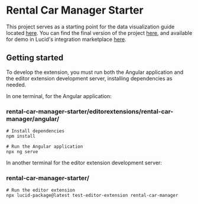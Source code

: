 # Rental Car Manager Starter

This project serves as a starting point for the data visualization guide located [here](https://lucid.readme.io/v1.0/docs/data-visualization).
You can find the final version of the project [here](https://github.com/lucidsoftware/sample-lucid-extensions/tree/main/rental-car-manager), and available for demo in Lucid's integration marketplace [here](https://lucid.app/marketplace#/newlisting/8ea351e3-4e94-4cb4-9ae6-63293e264273).

## Getting started

To develop the extension, you must run both the Angular application and the editor extension development server, installing dependencies as needed.

In one terminal, for the Angular application:

### rental-car-manager-starter/editorextensions/rental-car-manager/angular/

```shell
# Install dependencies
npm install

# Run the Angular application
npx ng serve
```

In another terminal for the editor extension development server:

### rental-car-manager-starter/

```shell
# Run the editor extension
npx lucid-package@latest test-editor-extension rental-car-manager
```
